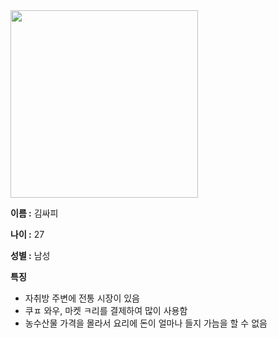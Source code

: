 <img width="300" alt="" src="../img/persona.png" />

**이름 :** 김싸피

**나이 :** 27

**성별 :** 남성

**특징**

- 자취방 주변에 전통 시장이 있음
- 쿠ㅍ 와우, 마켓 ㅋ리를 결제하여 많이 사용함
- 농수산물 가격을 몰라서 요리에 돈이 얼마나 들지 가늠을 할 수 없음
